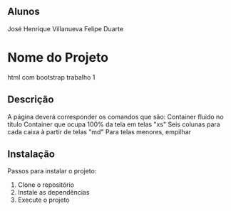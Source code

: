 ## Alunos
José Henrique Villanueva
Felipe Duarte

# Nome do Projeto
html com bootstrap trabalho 1
## Descrição
A página deverá corresponder os comandos que são:
Container fluido no título
Container que ocupa 100% da tela em telas "xs"
Seis colunas para cada caixa à partir de telas "md"
Para telas menores, empilhar

## Instalação
Passos para instalar o projeto:
1. Clone o repositório
2. Instale as dependências
3. Execute o projeto


